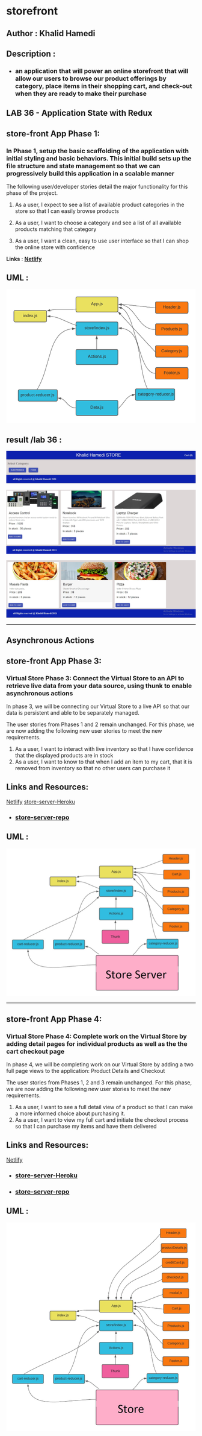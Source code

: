 # storefront

## Author : Khalid Hamedi

## Description :

- ### an application that will power an online storefront that will allow our users to browse our product offerings by category, place items in their shopping cart, and check-out when they are ready to make their purchase

## LAB 36 - Application State with Redux

## store-front App Phase 1:

### In Phase 1, setup the basic scaffolding of the application with initial styling and basic behaviors. This initial build sets up the file structure and state management so that we can progressively build this application in a scalable manner

The following user/developer stories detail the major functionality for this phase of the project.

1.  As a user, I expect to see a list of available product categories in the store so that I can easily browse products

2.  As a user, I want to choose a category and see a list of all available products matching that category

3.  As a user, I want a clean, easy to use user interface so that I can shop the online store with confidence

**Links** : [**Netlify**](https://nervous-euclid-9c02fa.netlify.app/)

## UML :

![img](./assets/lab36-UML.png)

## result /lab 36 :

![img](assets/lab36-result.jpg)

![img](/assets/lab36-result2.jpg)

![img](/assets/lab36-result3.jpg)

---

## Asynchronous Actions

## store-front App Phase 3:

### Virtual Store Phase 3: Connect the Virtual Store to an API to retrieve live data from your data source, using thunk to enable asynchronous actions

In phase 3, we will be connecting our Virtual Store to a live API so that our data is persistent and able to be separately managed.

The user stories from Phases 1 and 2 remain unchanged. For this phase, we are now adding the following new user stories to meet the new requirements.

1. As a user, I want to interact with live inventory so that I have confidence that the displayed products are in stock
2. As a user, I want to know to that when I add an item to my cart, that it is removed from inventory so that no other users can purchase it

## Links and Resources:

[Netlify](https://61c2962c3d6bb6cbcd8e7c7d--hopeful-villani-4cbce6.netlify.app/)
[store-server-Heroku](https://khalidstore.herokuapp.com/)

- ### [store-server-repo](https://github.com/khalidsy90/-store-server)

## UML :

![](assets/lab38-UML.jpg)

---

## store-front App Phase 4:

### Virtual Store Phase 4: Complete work on the Virtual Store by adding detail pages for individual products as well as the the cart checkout page

In phase 4, we will be completing work on our Virtual Store by adding a two full page views to the application: Product Details and Checkout

The user stories from Phases 1, 2 and 3 remain unchanged. For this phase, we are now adding the following new user stories to meet the new requirements.

1. As a user, I want to see a full detail view of a product so that I can make a more informed choice about purchasing it.
2. As a user, I want to view my full cart and initiate the checkout process so that I can purchase my items and have them delivered

## Links and Resources:

[Netlify](https://wonderful-hawking-7cc164.netlify.app/)

- ### [store-server-Heroku](https://khalidstore.herokuapp.com/)

- ### [store-server-repo](https://github.com/khalidsy90/-store-server)

## UML :

![img](assets/lab39-UML.jpg)
